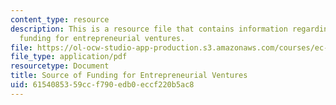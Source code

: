 ```yaml
---
content_type: resource
description: This is a resource file that contains information regarding source of
  funding for entrepreneurial ventures.
file: https://ol-ocw-studio-app-production.s3.amazonaws.com/courses/ec-715-d-lab-disseminating-innovations-for-the-common-good-spring-2007/6154085359ccf790edb0eccf220b5ac8_MITEC_715S07_lec13.pdf
file_type: application/pdf
resourcetype: Document
title: Source of Funding for Entrepreneurial Ventures
uid: 61540853-59cc-f790-edb0-eccf220b5ac8
---
```

